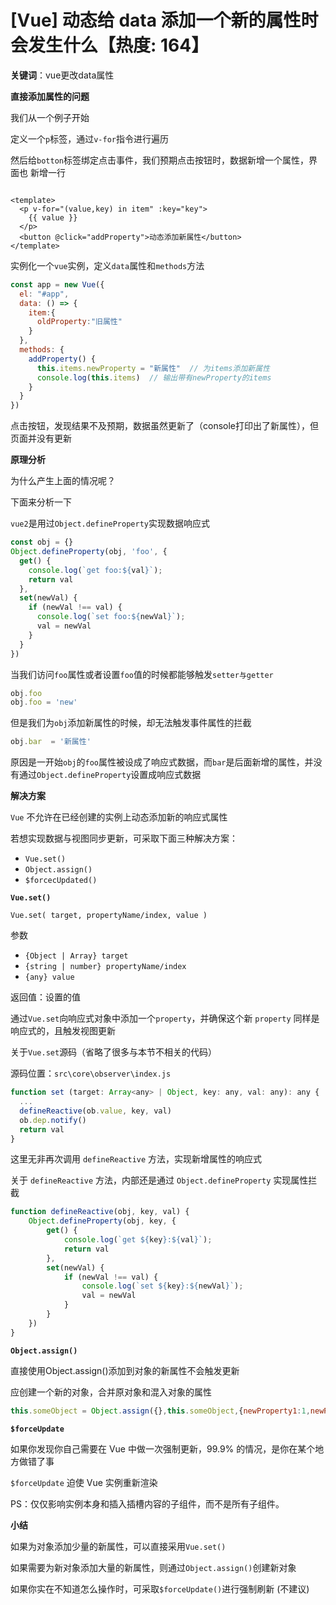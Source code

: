 # [Vue] 动态给 data 添加一个新的属性时会发生什么【热度: 164】

**关键词**：vue更改data属性

**直接添加属性的问题**

我们从一个例子开始

定义一个`p`标签，通过`v-for`指令进行遍历

然后给`botton`标签绑定点击事件，我们预期点击按钮时，数据新增一个属性，界面也 新增一行

```vue

<template>
  <p v-for="(value,key) in item" :key="key">
    {{ value }}
  </p>
  <button @click="addProperty">动态添加新属性</button>
</template>
```

实例化一个`vue`实例，定义`data`属性和`methods`方法

```js
const app = new Vue({
  el: "#app",
  data: () => {
    item:{
      oldProperty:"旧属性"
    }
  },
  methods: {
    addProperty() {
      this.items.newProperty = "新属性"  // 为items添加新属性
      console.log(this.items)  // 输出带有newProperty的items
    }
  }
})
```

点击按钮，发现结果不及预期，数据虽然更新了（console打印出了新属性），但页面并没有更新

**原理分析**

为什么产生上面的情况呢？

下面来分析一下

`vue2`是用过`Object.defineProperty`实现数据响应式

```js
const obj = {}
Object.defineProperty(obj, 'foo', {
  get() {
    console.log(`get foo:${val}`);
    return val
  },
  set(newVal) {
    if (newVal !== val) {
      console.log(`set foo:${newVal}`);
      val = newVal
    }
  }
})
```

当我们访问`foo`属性或者设置`foo`值的时候都能够触发`setter与getter`

```js
obj.foo   
obj.foo = 'new'
```

但是我们为`obj`添加新属性的时候，却无法触发事件属性的拦截

```js
obj.bar  = '新属性'
```

原因是一开始`obj`的`foo`属性被设成了响应式数据，而`bar`是后面新增的属性，并没有通过`Object.defineProperty`设置成响应式数据

**解决方案**

`Vue` 不允许在已经创建的实例上动态添加新的响应式属性

若想实现数据与视图同步更新，可采取下面三种解决方案：

- `Vue.set()`
- `Object.assign()`
- `$forcecUpdated()`

**`Vue.set()`**

`Vue.set( target, propertyName/index, value )`

参数

- `{Object | Array} target`
- `{string | number} propertyName/index`
- `{any} value`

返回值：设置的值

通过`Vue.set`向响应式对象中添加一个`property`，并确保这个新 `property` 同样是响应式的，且触发视图更新

关于`Vue.set`源码（省略了很多与本节不相关的代码）

源码位置：`src\core\observer\index.js`
```js
function set (target: Array<any> | Object, key: any, val: any): any {
  ...
  defineReactive(ob.value, key, val)
  ob.dep.notify()
  return val
}
```

这里无非再次调用 `defineReactive` 方法，实现新增属性的响应式

关于 `defineReactive` 方法，内部还是通过 `Object.defineProperty` 实现属性拦截

```js
function defineReactive(obj, key, val) {
    Object.defineProperty(obj, key, {
        get() {
            console.log(`get ${key}:${val}`);
            return val
        },
        set(newVal) {
            if (newVal !== val) {
                console.log(`set ${key}:${newVal}`);
                val = newVal
            }
        }
    })
}
```

**`Object.assign()`**

直接使用Object.assign()添加到对象的新属性不会触发更新

应创建一个新的对象，合并原对象和混入对象的属性
```js
this.someObject = Object.assign({},this.someObject,{newProperty1:1,newProperty2:2 ...})
```

**`$forceUpdate`**

如果你发现你自己需要在 Vue 中做一次强制更新，99.9% 的情况，是你在某个地方做错了事

`$forceUpdate` 迫使 Vue 实例重新渲染

PS：仅仅影响实例本身和插入插槽内容的子组件，而不是所有子组件。

**小结**

如果为对象添加少量的新属性，可以直接采用`Vue.set()`

如果需要为新对象添加大量的新属性，则通过`Object.assign()`创建新对象

如果你实在不知道怎么操作时，可采取`$forceUpdate()`进行强制刷新 (不建议)
